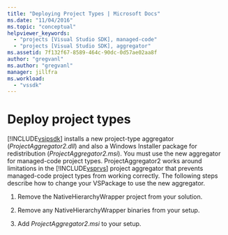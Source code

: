 ```yaml
---
title: "Deploying Project Types | Microsoft Docs"
ms.date: "11/04/2016"
ms.topic: "conceptual"
helpviewer_keywords:
  - "projects [Visual Studio SDK], managed-code"
  - "projects [Visual Studio SDK], aggregator"
ms.assetid: 7f132f67-8589-464c-90dc-0d57ae02aa8f
author: "gregvanl"
ms.author: "gregvanl"
manager: jillfra
ms.workload:
  - "vssdk"
---
```

# Deploy project types
[!INCLUDE[vsipsdk](../../extensibility/includes/vsipsdk_md.md)] installs a new project-type aggregator (*ProjectAggregator2.dll*) and also a Windows Installer package for redistribution (*ProjectAggregator2.msi*). You must use the new aggregator for managed-code project types. ProjectAggregator2 works around limitations in the [!INCLUDE[vsprvs](../../code-quality/includes/vsprvs_md.md)] project aggregator that prevents managed-code project types from working correctly. The following steps describe how to change your VSPackage to use the new aggregator.

1.  Remove the NativeHierarchyWrapper project from your solution.

2.  Remove any NativeHierarchyWrapper binaries from your setup.

3.  Add *ProjectAggregator2.msi* to your setup.